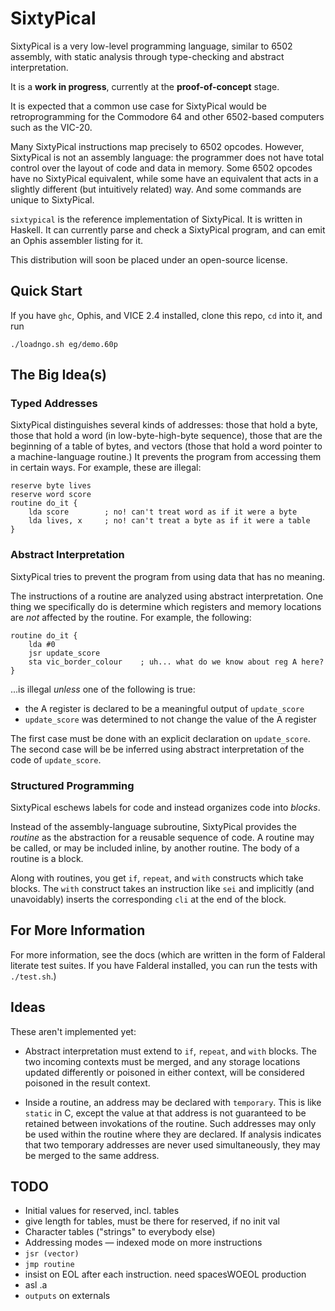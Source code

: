 SixtyPical
==========

SixtyPical is a very low-level programming language, similar to 6502 assembly,
with static analysis through type-checking and abstract interpretation.

It is a **work in progress**, currently at the **proof-of-concept** stage.

It is expected that a common use case for SixtyPical would be retroprogramming
for the Commodore 64 and other 6502-based computers such as the VIC-20.

Many SixtyPical instructions map precisely to 6502 opcodes.  However, SixtyPical
is not an assembly language: the programmer does not have total control over
the layout of code and data in memory.  Some 6502 opcodes have no SixtyPical
equivalent, while some have an equivalent that acts in a slightly different
(but intuitively related) way.  And some commands are unique to SixtyPical.

`sixtypical` is the reference implementation of SixtyPical.  It is written in
Haskell.  It can currently parse and check a SixtyPical program, and can
emit an Ophis assembler listing for it.

This distribution will soon be placed under an open-source license.

Quick Start
-----------

If you have `ghc`, Ophis, and VICE 2.4 installed, clone this repo, `cd` into it,
and run

    ./loadngo.sh eg/demo.60p

The Big Idea(s)
---------------

### Typed Addresses ###

SixtyPical distinguishes several kinds of addresses: those that hold a byte,
those that hold a word (in low-byte-high-byte sequence), those that are the
beginning of a table of bytes, and vectors (those that hold a word pointer to a
machine-language routine.)  It prevents the program from accessing them in
certain ways.  For example, these are illegal:
    
    reserve byte lives
    reserve word score
    routine do_it {
        lda score        ; no! can't treat word as if it were a byte
        lda lives, x     ; no! can't treat a byte as if it were a table
    }

### Abstract Interpretation ###

SixtyPical tries to prevent the program from using data that has no meaning.

The instructions of a routine are analyzed using abstract interpretation.
One thing we specifically do is determine which registers and memory locations
are *not* affected by the routine.  For example, the following:

    routine do_it {
        lda #0
        jsr update_score
        sta vic_border_colour    ; uh... what do we know about reg A here?
    }

...is illegal *unless* one of the following is true:

*   the A register is declared to be a meaningful output of `update_score`
*   `update_score` was determined to not change the value of the A register

The first case must be done with an explicit declaration on `update_score`.
The second case will be be inferred using abstract interpretation of the code
of `update_score`.

### Structured Programming ###

SixtyPical eschews labels for code and instead organizes code into _blocks_.

Instead of the assembly-language subroutine, SixtyPical provides the _routine_
as the abstraction for a reusable sequence of code.  A routine may be called,
or may be included inline, by another routine.  The body of a routine is a
block.

Along with routines, you get `if`, `repeat`, and `with` constructs which take
blocks.  The `with` construct takes an instruction like `sei` and implicitly
(and unavoidably) inserts the corresponding `cli` at the end of the block.

For More Information
--------------------

For more information, see the docs (which are written in the form of
Falderal literate test suites.  If you have Falderal installed, you can run
the tests with `./test.sh`.)

Ideas
-----

These aren't implemented yet:
    
*   Abstract interpretation must extend to `if`, `repeat`, and `with`
    blocks.  The two incoming contexts must be merged, and any storage
    locations updated differently or poisoned in either context, will be
    considered poisoned in the result context.

*   Inside a routine, an address may be declared with `temporary`.  This is like
    `static` in C, except the value at that address is not guaranteed to be
    retained between invokations of the routine.  Such addresses may only be used
    within the routine where they are declared.  If analysis indicates that two
    temporary addresses are never used simultaneously, they may be merged
    to the same address.

TODO
----

*   Initial values for reserved, incl. tables
*   give length for tables, must be there for reserved, if no init val
*   Character tables ("strings" to everybody else)
*   Addressing modes — indexed mode on more instructions
*   `jsr (vector)`
*   `jmp routine`
*   insist on EOL after each instruction.  need spacesWOEOL production
*   asl .a
*   `outputs` on externals
